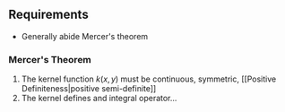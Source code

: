 ## Requirements
* Generally abide Mercer's theorem

### Mercer's Theorem
1. The kernel function $k(x,y)$ must be continuous, symmetric, [[Positive Definiteness|positive semi-definite]]
2. The kernel defines and integral operator...